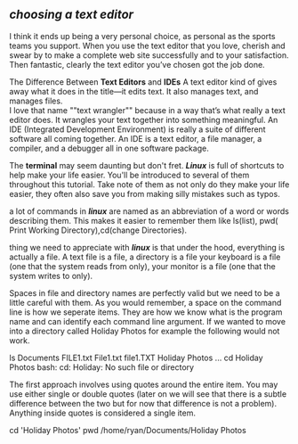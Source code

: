 ## **_choosing a text editor_**
I think it ends up being a very personal choice, as personal as the sports teams
you support.
When you use the text editor that you love, cherish and swear by to make a complete web site successfully and to your satisfaction.
 Then fantastic, clearly the text editor you’ve chosen got the job done.

The Difference Between **Text Editors** and **IDEs**
A text editor kind of gives away what it does in the title—it edits text. It also manages text, and manages files.   
I love that name ""text
wrangler"" because in a way that’s what really a text editor does. It wrangles your text together into something meaningful. An IDE (Integrated Development Environment) is really a suite of
different software all coming together. An IDE is a text editor, a file
manager, a compiler, and a debugger all in one software package.

The **terminal** may seem daunting but don't fret. **_Linux_** is full of shortcuts to help make your life easier. You'll be introduced to 
several of them throughout this tutorial. Take note of them as not only do they make your life easier, they often also save you from making silly mistakes such as typos.

a lot of commands in **_linux_** are named as an abbreviation of a word or words describing them. This makes it easier to remember them
like ls(list), pwd( Print Working Directory),cd(change Directories).

thing we need to appreciate with **_linux_** is that under the hood, everything is actually a file. A text file is a file, a directory is a file your keyboard is a file (one that the system reads from only), your monitor is a file (one that the system writes to only).

Spaces in file and directory names are perfectly valid but we need to be a little careful with them. As you would remember, a space on the command line is how we seperate items. They are how we know what is the program name and can identify each command line argument. If we wanted to move into a directory called Holiday Photos for example the following would not work.

ls Documents
FILE1.txt File1.txt file1.TXT Holiday Photos
...
cd Holiday Photos
bash: cd: Holiday: No such file or directory

The first approach involves using quotes around the entire item. You may use either single or double quotes (later on we will see that there is a subtle difference between the two but for now that difference is not a problem). Anything inside quotes is considered a single item.

cd 'Holiday Photos'
pwd
/home/ryan/Documents/Holiday Photos
